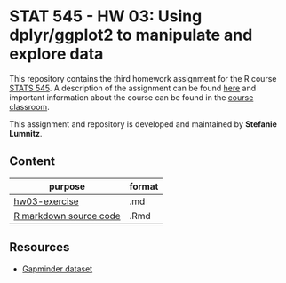 # STAT 545 - HW 03: Using dplyr/ggplot2 to manipulate and explore data

This repository contains the third homework assignment for the R course [STATS 545](http://stat545.com). A description of the assignment can be found [here](http://stat545.com/Classroom/assignments/hw03/hw03.html) and important information about the course can be found in the [course classroom](http://stat545.com/Classroom/).

This assignment and repository is developed and maintained by **Stefanie Lumnitz**.

## Content

purpose | format
---------|--------
[hw03-exercise](https://github.com/STAT545-UBC-students/hw03-slumnitz/blob/master/hw03-exercise.md) | .md
[R markdown source code](https://github.com/STAT545-UBC-students/hw03-slumnitz/blob/master/hw03-exercise.Rmd) | .Rmd



## Resources

* [Gapminder dataset](https://cran.r-project.org/web/packages/gapminder/index.html)
